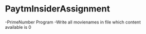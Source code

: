 # PaytmInsiderAssignment
-PrimeNumber Program
-Write all movienames in file which content available is 0
